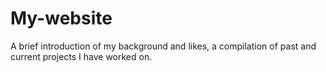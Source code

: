 # My-website
 A brief introduction of my background and likes, a compilation of past and current projects I have worked on.
